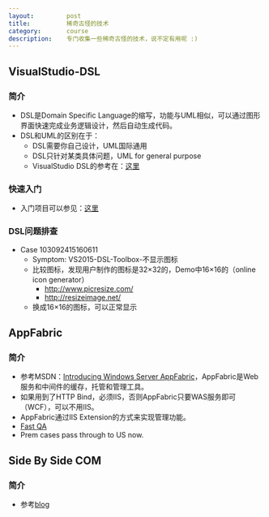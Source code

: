 ```yaml
---
layout:         post
title:          稀奇古怪的技术
category:       course
description:    专门收集一些稀奇古怪的技术，说不定有用呢 :)
---
```


## VisualStudio-DSL

### 简介
- DSL是Domain Specific Language的缩写，功能与UML相似，可以通过图形界面快速完成业务逻辑设计，然后自动生成代码。
- DSL和UML的区别在于：
	- DSL需要你自己设计，UML国际通用
	- DSL只针对某类具体问题，UML for general purpose
	- VisualStudio DSL的参考在：[这里](https://msdn.microsoft.com/en-us/library/bb126259.aspx)

### 快速入门
- 入门项目可以参见：[这里](https://msdn.microsoft.com/en-us/library/ee943825.aspx?f=255&MSPPError=-2147217396)

### DSL问题排查
- Case 103092415160611
	- Symptom: VS2015-DSL-Toolbox-不显示图标
	- 比较图标，发现用户制作的图标是32×32的，Demo中16×16的（online icon generator）
		- http://www.picresize.com/
		- http://resizeimage.net/
	- 换成16×16的图标，可以正常显示

## AppFabric

### 简介
- 参考MSDN：[Introducing Windows Server AppFabric](https://msdn.microsoft.com/en-us/library/ee677312%28v=azure.10%29.aspx?f=255&MSPPError=-2147217396)，AppFabric是Web服务和中间件的缓存，托管和管理工具。
- 如果用到了HTTP Bind，必须IIS，否则AppFabric只要WAS服务即可（WCF），可以不用IIS。
- AppFabric通过IIS Extension的方式来实现管理功能。
- [Fast QA](http://social.technet.microsoft.com/wiki/contents/articles/609.appfabric-faq-hosting.aspx)
- Prem cases pass through to US now.

## Side By Side COM

### 简介
- 参考[blog](https://weblog.west-wind.com/posts/2011/oct/09/an-easy-way-to-create-side-by-side-registrationless-com-manifests-with-visual-studio)

